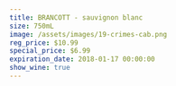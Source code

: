 ```yaml
---
title: BRANCOTT - sauvignon blanc
size: 750mL
image: /assets/images/19-crimes-cab.png
reg_price: $10.99
special_price: $6.99
expiration_date: 2018-01-17 00:00:00
show_wine: true
---
```



